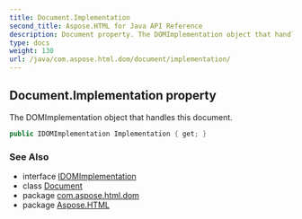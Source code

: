 ```yaml
---
title: Document.Implementation
second_title: Aspose.HTML for Java API Reference
description: Document property. The DOMImplementation object that handles this document
type: docs
weight: 130
url: /java/com.aspose.html.dom/document/implementation/
---
```

## Document.Implementation property

The DOMImplementation object that handles this document.

```java
public IDOMImplementation Implementation { get; }
```

### See Also

* interface [IDOMImplementation](../../idomimplementation/)
* class [Document](../)
* package [com.aspose.html.dom](../../document/)
* package [Aspose.HTML](../../../)

